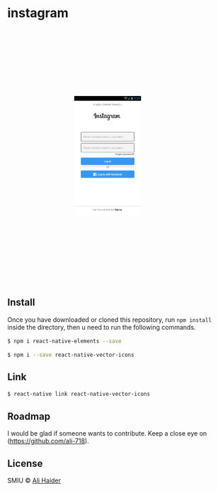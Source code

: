 # instagram
<img style="margin:30%;" src="screenshots/screenshot-2019-02-16_05.21.46.331.png" height="30%" width="30%">

## Install
Once you have downloaded or cloned this repository, run `npm install` inside the directory, then u need to run the following commands.

```sh
$ npm i react-native-elements --save
```

```sh
$ npm i --save react-native-vector-icons
```

## Link
```sh
$ react-native link react-native-vector-icons
```

## Roadmap
I would be glad if someone wants to contribute. Keep a close eye on (https://github.com/ali-718).

## License
SMIU © [Ali Haider](https://www.facebook.com/Alihadrmydrugs78)

